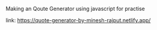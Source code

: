 Making an Qoute Generator using javascript for practise

link:   https://quote-generator-by-minesh-rajput.netlify.app/